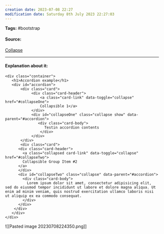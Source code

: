 ```yaml
---
creation date: 2023-07-08 22:27
modification date: Saturday 8th July 2023 22:27:03
---
```


**Tags:** #bootstrap 

#### Source:
[Collapse](https://www.w3schools.com/bootstrap4/bootstrap_collapse.asp)

--------------------------------------

#### Explanation about it:

```
<div class="container">
   <h1>Accordion example</h1>
   <div id="accordion">
       <div class="card">
            <div class="card-header">
                <a class="card-link" data-toggle="collapse" href="#collapseOne">
                Collapsible 1</a>
            </div>
            <div id="collapseOne" class="collapse show" data-parent="#accordion">
               <div class="card-body">
                  Testin accordion contents
                </div>
            </div>
       </div>
       <div class="card">
      <div class="card-header">
        <a class="collapsed card-link" data-toggle="collapse" href="#collapseTwo">
        Collapsible Group Item #2
      </a>
      </div>
      <div id="collapseTwo" class="collapse" data-parent="#accordion">
        <div class="card-body">
          Lorem ipsum dolor sit amet, consectetur adipisicing elit, sed do eiusmod tempor incididunt ut labore et dolore magna aliqua. Ut enim ad minim veniam, quis nostrud exercitation ullamco laboris nisi ut aliquip ex ea commodo consequat.
        </div>
      </div>
    </div>
   </div>
</div>
```

![[Pasted image 20230708224350.png]]

